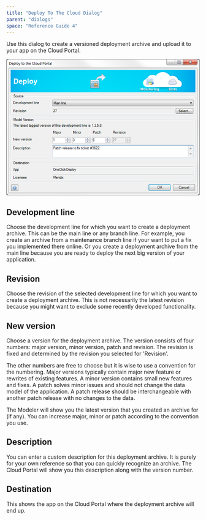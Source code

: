 ```yaml
---
title: "Deploy To The Cloud Dialog"
parent: "dialogs"
space: "Reference Guide 4"
---
```

Use this dialog to create a versioned deployment archive and upload it to your app on the Cloud Portal.

![](attachments/4194408/4325459.png)

## Development line

Choose the development line for which you want to create a deployment archive. This can be the main line or any branch line. For example, you create an archive from a maintenance branch line if your want to put a fix you implemented there online. Or you create a deployment archive from the main line because you are ready to deploy the next big version of your application.

## Revision

Choose the revision of the selected development line for which you want to create a deployment archive. This is not necessarily the latest revision because you might want to exclude some recently developed functionality.

## New version

Choose a version for the deployment archive. The version consists of four numbers: major version, minor version, patch and revision. The revision is fixed and determined by the revision you selected for 'Revision'.

The other numbers are free to choose but it is wise to use a convention for the numbering. Major versions typically contain major new feature or rewrites of existing features. A minor version contains small new features and fixes. A patch solves minor issues and should not change the data model of the application. A patch release should be interchangeable with another patch release with no changes to the data.

The Modeler will show you the latest version that you created an archive for (if any). You can increase major, minor or patch according to the convention you use.

## Description

You can enter a custom description for this deployment archive. It is purely for your own reference so that you can quickly recognize an archive. The Cloud Portal will show you this description along with the version number.

## Destination

This shows the app on the Cloud Portal where the deployment archive will end up.
